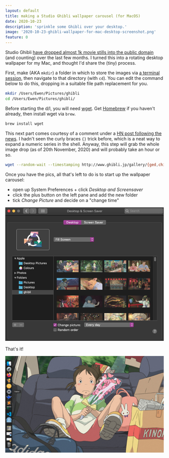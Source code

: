 ```yaml
---
layout: default
title: making a Studio Ghibli wallpaper carousel (for MacOS)
date: 2020-10-23
description: 'sprinkle some Ghibli over your desktop.'
image: '2020-10-23-ghibli-wallpaper-for-mac-desktop-screenshot.png'
feature: 0
---
```


Studio Ghibli [have dropped almost 1k movie stills into the public domain](http://www.ghibli.jp/info/013381/) (and counting) over the last few months. I turned this into a rotating desktop wallpaper for my Mac, and thought I'd share the (tiny) process.

First, make (AKA `mkdir`) a folder in which to store the images via [a terminal session](https://www.youtube.com/watch?v=QROX039ckO8), then navigate to that directory (with `cd`). You can edit the command below to do this, dropping in a suitable file path replacement for you.

```bash
mkdir /Users/Ewen/Pictures/ghibli
cd /Users/Ewen/Pictures/ghibli/
```

Before starting the d/l, you will need [wget](https://www.gnu.org/software/wget/). Get [Homebrew](https://brew.sh/) if you haven't already, then install wget via `brew`.

```bash
brew install wget
```

This next part comes courtesy of a comment under a [HN post following the news](https://news.ycombinator.com/item?id=24564775). I hadn't seen the curly braces `{}` trick before, which is a neat way to expand a numeric series in the shell. Anyway, this step will grab the whole image drop (as of 20th November, 2020) and will probably take an hour or so.

```bash
wget --random-wait --timestamping http://www.ghibli.jp/gallery/{ged,chihiro,karigurashi,ponyo,kokurikozaka,marnie,kaguyahime,kazetachinu,howl,baron,ghiblies,yamada,mononoke,mimi,tanuki,umi,porco,majo,totoro}{001..050}.jpg
```

Once you have the pics, all that's left to do is to start up the wallpaper carousel:

- open up System Preferences + click _Desktop and Screensaver_
- click the plus button on the left pane and add the new folder
- tick _Change Picture_ and decide on a "change time"

![Screenshot of MacOS desktop & screen saver selections](/images/2020-10-23-ghibli-wallpaper-for-mac-menu-screenshot.png)

That's it!

![Screenshot of new desktop wallpaper](/images/2020-10-23-ghibli-wallpaper-for-mac-desktop-screenshot.png)
